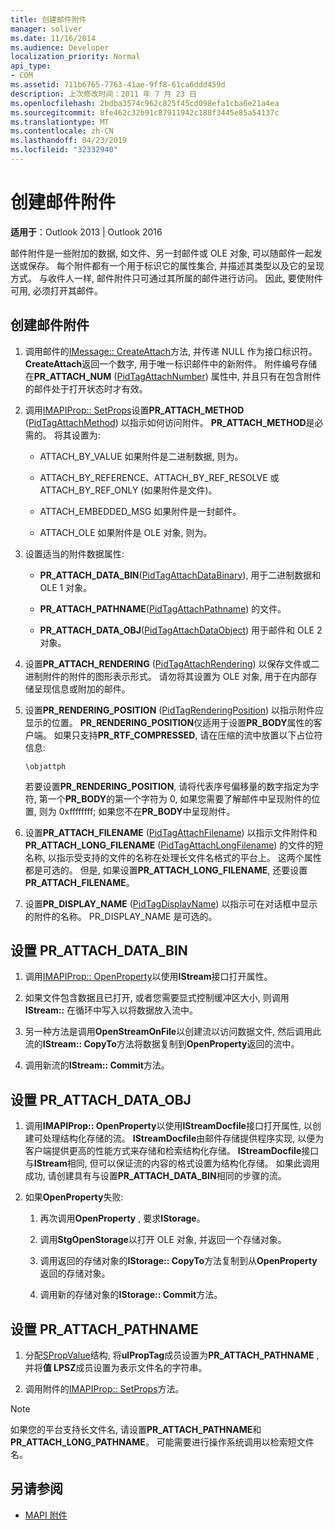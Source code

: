 ```yaml
---
title: 创建邮件附件
manager: soliver
ms.date: 11/16/2014
ms.audience: Developer
localization_priority: Normal
api_type:
- COM
ms.assetid: 711b6765-7763-41ae-9ff8-61ca6ddd459d
description: 上次修改时间：2011 年 7 月 23 日
ms.openlocfilehash: 2bdba3574c962c825f45cd098efa1cba6e21a4ea
ms.sourcegitcommit: 8fe462c32b91c87911942c188f3445e85a54137c
ms.translationtype: MT
ms.contentlocale: zh-CN
ms.lasthandoff: 04/23/2019
ms.locfileid: "32332940"
---
```

# <a name="creating-a-message-attachment"></a>创建邮件附件
  
**适用于**：Outlook 2013 | Outlook 2016 
  
邮件附件是一些附加的数据, 如文件、另一封邮件或 OLE 对象, 可以随邮件一起发送或保存。 每个附件都有一个用于标识它的属性集合, 并描述其类型以及它的呈现方式。 与收件人一样, 邮件附件只可通过其所属的邮件进行访问。 因此, 要使附件可用, 必须打开其邮件。
  
## <a name="create-a-message-attachment"></a>创建邮件附件
  
1. 调用邮件的[IMessage:: CreateAttach](imessage-createattach.md)方法, 并传递 NULL 作为接口标识符。 **CreateAttach**返回一个数字, 用于唯一标识邮件中的新附件。 附件编号存储在**PR_ATTACH_NUM** ([PidTagAttachNumber](pidtagattachnumber-canonical-property.md)) 属性中, 并且只有在包含附件的邮件处于打开状态时才有效。
    
2. 调用[IMAPIProp:: SetProps](imapiprop-setprops.md)设置**PR_ATTACH_METHOD** ([PidTagAttachMethod](pidtagattachmethod-canonical-property.md)) 以指示如何访问附件。 **PR_ATTACH_METHOD**是必需的。 将其设置为: 
    
   - ATTACH_BY_VALUE 如果附件是二进制数据, 则为。
    
   - ATTACH_BY_REFERENCE、ATTACH_BY_REF_RESOLVE 或 ATTACH_BY_REF_ONLY (如果附件是文件)。
    
   - ATTACH_EMBEDDED_MSG 如果附件是一封邮件。
    
   - ATTACH_OLE 如果附件是 OLE 对象, 则为。
    
3. 设置适当的附件数据属性:
    
   - **PR_ATTACH_DATA_BIN**([PidTagAttachDataBinary](pidtagattachdatabinary-canonical-property.md)), 用于二进制数据和 OLE 1 对象。
    
   - **PR_ATTACH_PATHNAME**([PidTagAttachPathname](pidtagattachpathname-canonical-property.md)) 的文件。
    
   - **PR_ATTACH_DATA_OBJ**([PidTagAttachDataObject](pidtagattachdataobject-canonical-property.md)) 用于邮件和 OLE 2 对象。
    
4. 设置**PR_ATTACH_RENDERING** ([PidTagAttachRendering](pidtagattachrendering-canonical-property.md)) 以保存文件或二进制附件的附件的图形表示形式。 请勿将其设置为 OLE 对象, 用于在内部存储呈现信息或附加的邮件。 
    
5. 设置**PR_RENDERING_POSITION** ([PidTagRenderingPosition](pidtagrenderingposition-canonical-property.md)) 以指示附件应显示的位置。 **PR_RENDERING_POSITION**仅适用于设置**PR_BODY**属性的客户端。 如果只支持**PR_RTF_COMPRESSED**, 请在压缩的流中放置以下占位符信息:
    
   `\objattph`

   若要设置**PR_RENDERING_POSITION**, 请将代表序号偏移量的数字指定为字符, 第一个**PR_BODY**的第一个字符为 0, 如果您需要了解邮件中呈现附件的位置, 则为 0xffffffff; 如果您不在**PR_BODY**中呈现附件。
    
6. 设置**PR_ATTACH_FILENAME** ([PidTagAttachFilename](pidtagattachfilename-canonical-property.md)) 以指示文件附件和**PR\_ATTACH_LONG_FILENAME** ([PidTagAttachLongFilename](pidtagattachlongfilename-canonical-property.md)) 的文件的短名称, 以指示受支持的文件的名称在处理长文件名格式的平台上。 这两个属性都是可选的。 但是, 如果设置**PR_ATTACH_LONG_FILENAME**, 还要设置**PR_ATTACH_FILENAME**。 
    
7. 设置**PR_DISPLAY_NAME** ([PidTagDisplayName](pidtagdisplayname-canonical-property.md)) 以指示可在对话框中显示的附件的名称。 PR_DISPLAY_NAME 是可选的。 
    
## <a name="set-prattachdatabin"></a>设置 PR_ATTACH_DATA_BIN
  
1. 调用[IMAPIProp:: OpenProperty](imapiprop-openproperty.md)以使用**IStream**接口打开属性。 
    
2. 如果文件包含数据且已打开, 或者您需要显式控制缓冲区大小, 则调用**IStream::** 在循环中写入以将数据放入流中。 
    
3. 另一种方法是调用**OpenStreamOnFile**以创建流以访问数据文件, 然后调用此流的**IStream:: CopyTo**方法将数据复制到**OpenProperty**返回的流中。
    
4. 调用新流的**IStream:: Commit**方法。 
    
## <a name="set-prattachdataobj"></a>设置 PR_ATTACH_DATA_OBJ
  
1. 调用**IMAPIProp:: OpenProperty**以使用**IStreamDocfile**接口打开属性, 以创建可处理结构化存储的流。 **IStreamDocfile**由邮件存储提供程序实现, 以便为客户端提供更高的性能方式来存储和检索结构化存储。 **IStreamDocfile**接口与**IStream**相同, 但可以保证流的内容的格式设置为结构化存储。 如果此调用成功, 请创建具有与设置**PR_ATTACH_DATA_BIN**相同的步骤的流。
    
2. 如果**OpenProperty**失败: 
    
   1. 再次调用**OpenProperty** , 要求**IStorage**。 
      
   2. 调用**StgOpenStorage**以打开 OLE 对象, 并返回一个存储对象。 
      
   3. 调用返回的存储对象的**IStorage:: CopyTo**方法复制到从**OpenProperty**返回的存储对象。
      
   4. 调用新的存储对象的**IStorage:: Commit**方法。 
    
## <a name="set-prattachpathname"></a>设置 PR_ATTACH_PATHNAME
  
1. 分配[SPropValue](spropvalue.md)结构, 将**ulPropTag**成员设置为**PR_ATTACH_PATHNAME** , 并将**值 LPSZ**成员设置为表示文件名的字符串。 
    
2. 调用附件的[IMAPIProp:: SetProps](imapiprop-setprops.md)方法。 
    
> [!NOTE]
> 如果您的平台支持长文件名, 请设置**PR_ATTACH_PATHNAME**和**PR_ATTACH_LONG_PATHNAME**。 可能需要进行操作系统调用以检索短文件名。 
  
## <a name="see-also"></a>另请参阅

- [MAPI 附件](mapi-attachments.md)


